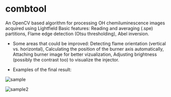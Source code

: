 # combtool
An OpenCV based algorithm for processing OH chemiluminescence images acquired using Lightfield
Basic features: Reading and averaging (.spe) partitions, Flame edge detection (Otsu thresholding), Abel inversion.

* Some areas that could be improved: Detecting flame orientation (vertical vs. horizontal), Calculating the position of the burner axis automatically, Attaching burner image for better vizualization, Adjusting brightness (possibly the contrast too) to visualize the injector.

- Examples of the final result:

![sample](https://user-images.githubusercontent.com/88498674/129801545-d60e075c-49c9-429c-99e2-5f3bb464e539.jpg)


![sample2](https://user-images.githubusercontent.com/88498674/129800120-d50cf31d-2b0d-484c-adc4-984e209b4ada.png)
